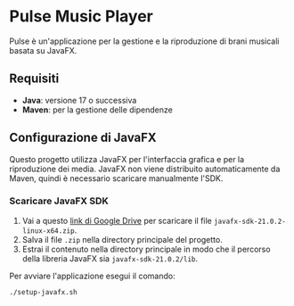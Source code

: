 # Pulse Music Player

Pulse è un'applicazione per la gestione e la riproduzione di brani musicali basata su JavaFX.

## Requisiti

- **Java**: versione 17 o successiva
- **Maven**: per la gestione delle dipendenze

## Configurazione di JavaFX

Questo progetto utilizza JavaFX per l'interfaccia grafica e per la riproduzione dei media. JavaFX non viene distribuito automaticamente da Maven, quindi è necessario scaricare manualmente l'SDK.

### Scaricare JavaFX SDK

1. Vai a questo [link di Google Drive](https://drive.google.com/drive/folders/1qtOxk5RiR0dMnRJ8KpFafXfWpyidyLSw) per scaricare il file `javafx-sdk-21.0.2-linux-x64.zip`.
2. Salva il file `.zip` nella directory principale del progetto.
3. Estrai il contenuto nella directory principale in modo che il percorso della libreria JavaFX sia `javafx-sdk-21.0.2/lib`.

Per avviare l'applicazione esegui il comando:

```bash
./setup-javafx.sh
